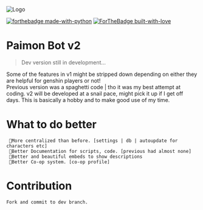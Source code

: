 ![Logo](https://github.com/reko-beep/paimon-bot/blob/dev/logo.png?raw=true)

[![forthebadge made-with-python](http://ForTheBadge.com/images/badges/made-with-python.svg)](https://www.python.org/)
[![ForTheBadge built-with-love](http://ForTheBadge.com/images/badges/built-with-love.svg)](https://GitHub.com/reko-beep/)
# Paimon Bot v2

> Dev version still in development...

Some of the features in v1 might be stripped down depending on either they are helpful for genshin players or not!    
Previous version was a spaghetti code | tho it was my best attempt at coding. v2 will be developed at a snail pace, might pick it up if I get off days.
This is basically a hobby and to make good use of my time.


# What to do better

     🔸More centralized than before. [settings | db | autoupdate for characters etc]
     🔸Better Documentation for scripts, code. [previous had almost none]
     🔸Better and beautiful embeds to show descriptions
     🔸Better Co-op system. [co-op profile]




# Contribution

    Fork and commit to dev branch.
